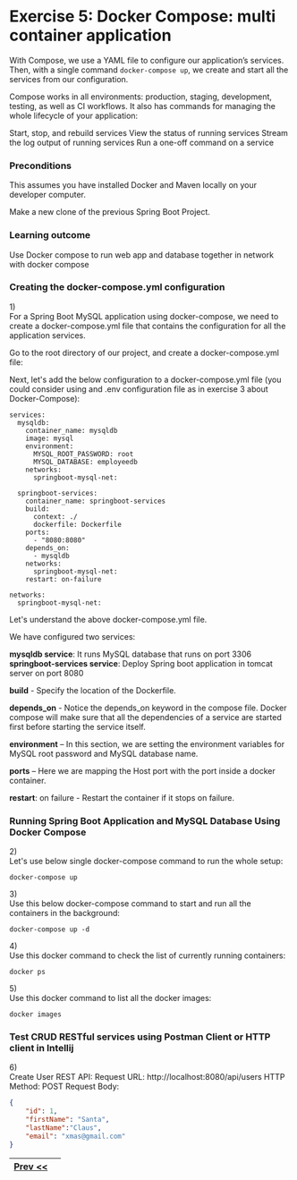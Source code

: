 # Exercise 5: Docker Compose: multi container application

With Compose, we use a YAML file to configure our application’s services. Then, with a single command `docker-compose up`, we create and start all the services from our configuration.

Compose works in all environments: production, staging, development, testing, as well as CI workflows. It also has commands for managing the whole lifecycle of your application: 

Start, stop, and rebuild services 
View the status of running services 
Stream the log output of running services 
Run a one-off command on a service

### Preconditions

This assumes you have installed Docker and Maven locally on your developer computer.

Make a new clone of the previous Spring Boot Project.

### Learning outcome

Use Docker compose to run web app and database together in network with docker compose

### Creating the docker-compose.yml configuration


1\)  
For a Spring Boot MySQL application using docker-compose, we need to create a docker-compose.yml file that contains the configuration for all the application services.

Go to the root directory of our project, and create a docker-compose.yml file:

Next, let's add the below configuration to a docker-compose.yml file (you could consider using and .env configuration file as in exercise 3 about Docker-Compose):
```docker
services:
  mysqldb:
    container_name: mysqldb
    image: mysql
    environment:
      MYSQL_ROOT_PASSWORD: root
      MYSQL_DATABASE: employeedb
    networks:
      springboot-mysql-net:

  springboot-services:
    container_name: springboot-services
    build:
      context: ./
      dockerfile: Dockerfile
    ports:
      - "8080:8080"
    depends_on:
      - mysqldb
    networks:
      springboot-mysql-net:
    restart: on-failure

networks:
  springboot-mysql-net:
```

Let's understand the above docker-compose.yml file.

We have configured two services:

**mysqldb service**: It runs MySQL database that runs on port 3306
**springboot-services service**: Deploy Spring boot application in tomcat server on port 8080

**build** - Specify the location of the Dockerfile.

**depends_on** - Notice the depends_on keyword in the compose file. Docker compose will make sure that all the dependencies of a service are started first before starting the service itself.

**environment** – In this section, we are setting the environment variables for MySQL root password and MySQL database name.

**ports** – Here we are mapping the Host port with the port inside a docker container.

**restart**: on failure - Restart the container if it stops on failure. 


### Running Spring Boot Application and MySQL Database Using Docker Compose
2\)  
Let's use below single docker-compose command to run the whole setup:

```docker
docker-compose up
```

3\)  
Use this below docker-compose command to start and run all the containers in the background:

```docker
docker-compose up -d
```

4\)  
Use this docker command to check the list of currently running containers:

```docker
docker ps
```

5\)  
Use this docker command to list all the docker images:

```docker
docker images
```

### Test CRUD RESTful services using Postman Client or HTTP client in Intellij
6\)  
Create User REST API:
Request URL: http://localhost:8080/api/users
HTTP Method: POST
Request Body:

```json
{
    "id": 1,
    "firstName": "Santa",
    "lastName":"Claus",
    "email": "xmas@gmail.com"
}
```

| [Prev <<](./DockerWebAppMySQL.md) |   | 
|:------:|:------:|

